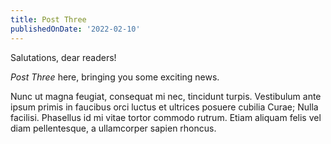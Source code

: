 ```yaml
---
title: Post Three
publishedOnDate: '2022-02-10'
---
```


Salutations, dear readers!

_Post Three_ here, bringing you some exciting news.

Nunc ut magna feugiat, consequat mi nec, tincidunt turpis. Vestibulum ante ipsum primis in faucibus orci luctus et ultrices posuere cubilia Curae; Nulla facilisi. Phasellus id mi vitae tortor commodo rutrum. Etiam aliquam felis vel diam pellentesque, a ullamcorper sapien rhoncus.
